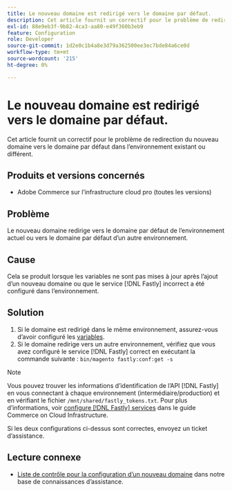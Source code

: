 ```yaml
---
title: Le nouveau domaine est redirigé vers le domaine par défaut.
description: Cet article fournit un correctif pour le problème de redirection du nouveau domaine vers le domaine par défaut dans l’environnement existant ou différent.
exl-id: 88e9eb3f-9b82-4ca3-aa80-e49f360b3eb9
feature: Configuration
role: Developer
source-git-commit: 1d2e0c1b4a8e3d79a362500ee3ec7bde84a6ce0d
workflow-type: tm+mt
source-wordcount: '215'
ht-degree: 0%

---
```


# Le nouveau domaine est redirigé vers le domaine par défaut.

Cet article fournit un correctif pour le problème de redirection du nouveau domaine vers le domaine par défaut dans l’environnement existant ou différent.

## Produits et versions concernés

* Adobe Commerce sur l’infrastructure cloud pro (toutes les versions)

## Problème

Le nouveau domaine redirige vers le domaine par défaut de l’environnement actuel ou vers le domaine par défaut d’un autre environnement.

## Cause

Cela se produit lorsque les variables ne sont pas mises à jour après l’ajout d’un nouveau domaine ou que le service [!DNL Fastly] incorrect a été configuré dans l’environnement.

## Solution

1. Si le domaine est redirigé dans le même environnement, assurez-vous d’avoir configuré les [variables](https://experienceleague.adobe.com/docs/commerce-cloud-service/user-guide/configure-store/multiple-sites.html#modify-variables).
1. Si le domaine redirige vers un autre environnement, vérifiez que vous avez configuré le service [!DNL Fastly] correct en exécutant la commande suivante : `bin/magento fastly:conf:get -s`

>[!NOTE]
>
>Vous pouvez trouver les informations d’identification de l’API [!DNL Fastly] en vous connectant à chaque environnement (intermédiaire/production) et en vérifiant le fichier `/mnt/shared/fastly_tokens.txt`. Pour plus d’informations, voir [configure [!DNL Fastly] services](https://experienceleague.adobe.com/docs/commerce-cloud-service/user-guide/cdn/setup-fastly/fastly-configuration.html) dans le guide Commerce on Cloud Infrastructure.

Si les deux configurations ci-dessus sont correctes, envoyez un ticket d’assistance.

## Lecture connexe

* [Liste de contrôle pour la configuration d’un nouveau domaine](https://experienceleague.adobe.com/docs/commerce-knowledge-base/kb/how-to/checklist-for-setting-up-a-new-domain.html) dans notre base de connaissances d’assistance.
